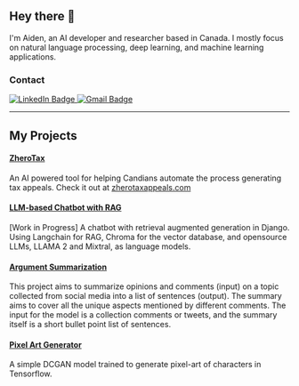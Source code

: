 ## Hey there 👋
I'm Aiden, an AI developer and researcher based in Canada. I mostly focus on natural language processing, deep learning, and machine learning applications.

### Contact 
<div id="badges">
  <a href="https://www.linkedin.com/in/mohamad-khosravani/">
    <img src="https://img.shields.io/badge/LinkedIn-blue?style=for-the-badge&logo=linkedin&logoColor=white" alt="LinkedIn Badge"/>
  </a>
  <a href="mailto:aiden.kh97@gmail.com">
    <img src="https://img.shields.io/badge/Gmail-D14836?style=for-the-badge&logo=gmail&logoColor=white" alt="Gmail Badge"/>
  </a>
</div>

---

## My Projects
#### [ZheroTax](https://github.com/b14ck-sun/narrative-demo)
An AI powered tool for helping Candians automate the process generating tax appeals.
Check it out at [zherotaxappeals.com](https://zherotaxappeals.com/)
#### [LLM-based Chatbot with RAG](https://github.com/b14ck-sun/chatbot-django-react)
[Work in Progress] A chatbot with retrieval augmented generation in Django. Using Langchain for RAG, Chroma for the vector database, and opensource LLMs, LLAMA 2 and Mixtral, as language models. 
#### [Argument Summarization](https://github.com/b14ck-sun/arg-sum)
This project aims to summarize opinions and comments (input) on a topic collected from social media into a list of sentences (output). The summary aims to cover all the unique aspects mentioned by different comments. The input for the model is a collection comments or tweets, and the summary itself is a short bullet point list of sentences.  

#### [Pixel Art Generator](https://github.com/b14ck-sun/pixeldcgan)
A simple DCGAN model trained to generate pixel-art of characters in Tensorflow.
<!--
**b14ck-sun/b14ck-sun** is a ✨ _special_ ✨ repository because its `README.md` (this file) appears on your GitHub profile.

Here are some ideas to get you started:

- 🔭 I’m currently working on ...
- 🌱 I’m currently learning ...
- 👯 I’m looking to collaborate on ...
- 🤔 I’m looking for help with ...
- 💬 Ask me about ...
- 📫 How to reach me: ...
- 😄 Pronouns: ...
- ⚡ Fun fact: ...
-->
